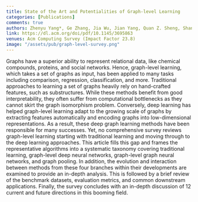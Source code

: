 ```yaml
---
title: State of the Art and Potentialities of Graph-level Learning
categories: [Publications]
comments: true
authors: Zhenyu Yang*, Ge Zhang, Jia Wu, Jian Yang, Quan Z. Sheng, Shan Xue, Chuan Zhou, Charu Aggarwal, Hao Peng, Wenbin Hu, Edwin Hancock, Pietro Li`o 
link: https://dl.acm.org/doi/pdf/10.1145/3695863
venues: Acm Computing Survey (Impact Factor 23.8)
image: "/assets/pub/graph-level-survey.png"
---
```

Graphs have a superior ability to represent relational data, like chemical compounds, proteins, and social networks. Hence, graph-level learning, which takes a set of graphs as input, has been applied to many tasks including comparison, regression, classification, and more. Traditional approaches to learning a set of graphs heavily rely on hand-crafted features, such as substructures. While these methods benefit from good interpretability, they often suffer from computational bottlenecks as they cannot skirt the graph isomorphism problem. Conversely, deep learning has helped graph-level learning adapt to the growing scale of graphs by extracting features automatically and encoding graphs into low-dimensional representations. As a result, these deep graph learning methods have been responsible for many successes. Yet, no comprehensive survey reviews graph-level learning starting with traditional learning and moving through to the deep learning approaches. This article fills this gap and frames the representative algorithms into a systematic taxonomy covering traditional learning, graph-level deep neural networks, graph-level graph neural networks, and graph pooling. In addition, the evolution and interaction between methods from these four branches within their developments are examined to provide an in-depth analysis. This is followed by a brief review of the benchmark datasets, evaluation metrics, and common downstream applications. Finally, the survey concludes with an in-depth discussion of 12 current and future directions in this booming field.